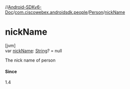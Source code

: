//[Android-SDKv6-Doc](../../../index.md)/[com.ciscowebex.androidsdk.people](../index.md)/[Person](index.md)/[nickName](nick-name.md)

# nickName

[jvm]\
var [nickName](nick-name.md): [String](https://kotlinlang.org/api/latest/jvm/stdlib/kotlin/-string/index.html)? = null

The nick name of person

#### Since

1.4
